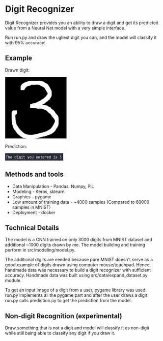 # Digit Recognizer

Digit Recognizer provides you an ability to draw a digit and get its predicted value from a Neural Net 
model with a very simple interface.

Run run.py and draw the ugliest digit you can, and the model will classify it with 95% accuracy!

## Example

Drawn digit:

<img src="./img/examp_inp.png" alt="drawing" width="200"/>

Prediction:

<img src="./img/examp_pred.jpg" alt="drawing"/>

## Methods and tools
* Data Manipulation - Pandas, Numpy, PIL
* Modeling - Keras, sklearn
* Graphics - pygame
* Low amount of training data - ~4000 samples (Compared to 60000 samples in MNIST)
* Deployment - docker

## Technical Details
The model is a CNN trained on only 3000 digits from MNIST dataset and additional ~1000 digits drawn by me. 
The model building and training perform in src/modeling/model.py.

The additional digits are needed because pure MNIST doesn't serve as a good example of digits drawn using 
computer mouse/touchpad. Hence, handmade data was necessary to build a digit recognizer with sufficient 
accuracy. Handmade data was built using src/data/expand_dataset.py module.

To get an input image of a digit from a user, pygame library was used. run.py implements all the pygame 
part and after the user draws a digit run.py calls prediction.py to get the prediction from the model.

## Non-digit Recognition (experimental)
Draw something that is not a digit and model will classify it as non-digit while still being able to classify
any digit if you draw it.
